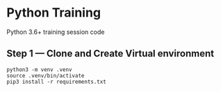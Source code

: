Python Training 
===============

Python 3.6+ training session code 

Step 1 — Clone and Create Virtual environment 
---------------------------------------------

```
python3 -m venv .venv
source .venv/bin/activate
pip3 install -r requirements.txt 
```